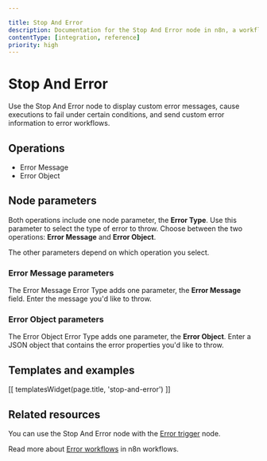 ```yaml
---

title: Stop And Error
description: Documentation for the Stop And Error node in n8n, a workflow automation platform. Includes guidance on usage, and links to examples.
contentType: [integration, reference]
priority: high
---
```


# Stop And Error

Use the Stop And Error node to display custom error messages, cause executions to fail under certain conditions, and send custom error information to error workflows.

## Operations

* Error Message
* Error Object

## Node parameters

Both operations include one node parameter, the **Error Type**. Use this parameter to select the type of error to throw. Choose between the two operations: **Error Message** and **Error Object**.

The other parameters depend on which operation you select.

### Error Message parameters

The Error Message Error Type adds one parameter, the **Error Message** field. Enter the message you'd like to throw.

### Error Object parameters

The Error Object Error Type adds one parameter, the **Error Object**. Enter a JSON object that contains the error properties you'd like to throw.

## Templates and examples

<!-- see https://www.notion.so/n8n/Pull-in-templates-for-the-integrations-pages-37c716837b804d30a33b47475f6e3780 -->
[[ templatesWidget(page.title, 'stop-and-error') ]]

## Related resources

You can use the Stop And Error node with the [Error trigger](/integrations/builtin/core-nodes/n8n-nodes-base.errortrigger.md) node.

Read more about [Error workflows](/flow-logic/error-handling.md) in n8n workflows.

